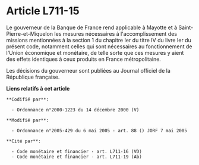 # Article L711-15

Le gouverneur de la Banque de France rend applicable à Mayotte et à Saint-Pierre-et-Miquelon les mesures nécessaires à
l'accomplissement des missions mentionnées à la section 1 du chapitre Ier du titre IV du livre Ier du présent code, notamment
celles qui sont nécessaires au fonctionnement de l'Union économique et monétaire, de telle sorte que ces mesures y aient des
effets identiques à ceux produits en France métropolitaine.

Les décisions du gouverneur sont publiées au Journal officiel de la République française.

**Liens relatifs à cet article**

	**Codifié par**:

	  - Ordonnance n°2000-1223 du 14 décembre 2000 (V)

	**Modifié par**:

	  - Ordonnance n°2005-429 du 6 mai 2005 - art. 88 () JORF 7 mai 2005

	**Cité par**:

	  - Code monétaire et financier - art. L711-16 (VD)
	  - Code monétaire et financier - art. L711-19 (Ab)
